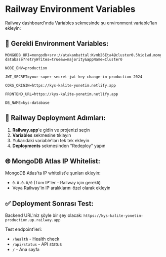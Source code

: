 # Railway Environment Variables

Railway dashboard'ında Variables sekmesinde şu environment variable'ları ekleyin:

## 🔑 Gerekli Environment Variables:

```
MONGODB_URI=mongodb+srv://atakanbattal:Kvmb26Eta4@cluster0.5hio1wd.mongodb.net/kys-database?retryWrites=true&w=majority&appName=Cluster0

NODE_ENV=production

JWT_SECRET=your-super-secret-jwt-key-change-in-production-2024

CORS_ORIGIN=https://kys-kalite-yonetim.netlify.app

FRONTEND_URL=https://kys-kalite-yonetim.netlify.app

DB_NAME=kys-database
```

## 📝 Railway Deployment Adımları:

1. **Railway.app**'e gidin ve projenizi seçin
2. **Variables** sekmesine tıklayın  
3. Yukarıdaki variable'ları tek tek ekleyin
4. **Deployments** sekmesinden "Redeploy" yapın

## 🌐 MongoDB Atlas IP Whitelist:

MongoDB Atlas'ta IP whitelist'e şunları ekleyin:
- `0.0.0.0/0` (Tüm IP'ler - Railway için gerekli)
- Veya Railway'in IP aralıklarını özel olarak ekleyin

## ✅ Deployment Sonrası Test:

Backend URL'niz şöyle bir şey olacak:
`https://kys-kalite-yonetim-production.up.railway.app`

Test endpoint'leri:
- `/health` - Health check
- `/api/status` - API status
- `/` - Ana sayfa 